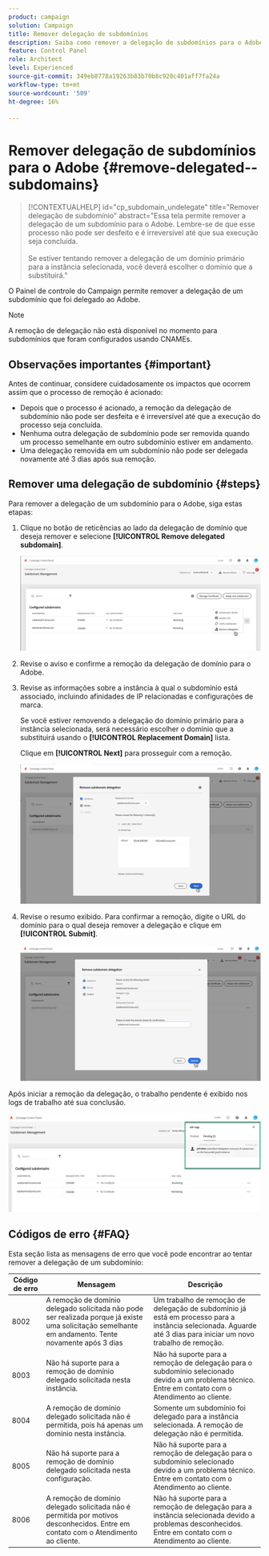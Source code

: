 ```yaml
---
product: campaign
solution: Campaign
title: Remover delegação de subdomínios
description: Saiba como remover a delegação de subdomínios para o Adobe.
feature: Control Panel
role: Architect
level: Experienced
source-git-commit: 349eb8778a19263b83b70b8c920c401aff7fa24a
workflow-type: tm+mt
source-wordcount: '509'
ht-degree: 16%

---
```


# Remover delegação de subdomínios para o Adobe {#remove-delegated--subdomains}

>[!CONTEXTUALHELP]
>id="cp_subdomain_undelegate"
>title="Remover delegação de subdomínio"
>abstract="Essa tela permite remover a delegação de um subdomínio para o Adobe. Lembre-se de que esse processo não pode ser desfeito e é irreversível até que sua execução seja concluída.<br><br>Se estiver tentando remover a delegação de um domínio primário para a instância selecionada, você deverá escolher o domínio que a substituirá."

O Painel de controle do Campaign permite remover a delegação de um subdomínio que foi delegado ao Adobe.

>[!NOTE]
>
>A remoção de delegação não está disponível no momento para subdomínios que foram configurados usando CNAMEs.

## Observações importantes {#important}

Antes de continuar, considere cuidadosamente os impactos que ocorrem assim que o processo de remoção é acionado:

* Depois que o processo é acionado, a remoção da delegação de subdomínio não pode ser desfeita e é irreversível até que a execução do processo seja concluída.
* Nenhuma outra delegação de subdomínio pode ser removida quando um processo semelhante em outro subdomínio estiver em andamento.
* Uma delegação removida em um subdomínio não pode ser delegada novamente até 3 dias após sua remoção.

## Remover uma delegação de subdomínio {#steps}

Para remover a delegação de um subdomínio para o Adobe, siga estas etapas:

1. Clique no botão de reticências ao lado da delegação de domínio que deseja remover e selecione **[!UICONTROL Remove delegated subdomain]**.

   ![](assets/undelegate-subdomain.png)

1. Revise o aviso e confirme a remoção da delegação de domínio para o Adobe.

1. Revise as informações sobre a instância à qual o subdomínio está associado, incluindo afinidades de IP relacionadas e configurações de marca.

   Se você estiver removendo a delegação do domínio primário para a instância selecionada, será necessário escolher o domínio que a substituirá usando o **[!UICONTROL Replacement Domain]** lista.

   Clique em **[!UICONTROL Next]** para prosseguir com a remoção.

   ![](assets/undelegate-subdomain-details.png)

1. Revise o resumo exibido. Para confirmar a remoção, digite o URL do domínio para o qual deseja remover a delegação e clique em **[!UICONTROL Submit]**.

   ![](assets/undelegate-submit.png)

Após iniciar a remoção da delegação, o trabalho pendente é exibido nos logs de trabalho até sua conclusão.

![](assets/undelegate-job.png)

## Códigos de erro {#FAQ}

Esta seção lista as mensagens de erro que você pode encontrar ao tentar remover a delegação de um subdomínio:

| Código de erro | Mensagem | Descrição |
|  ---  |  ---  |  ---  |
| 8002 | A remoção de domínio delegado solicitada não pode ser realizada porque já existe uma solicitação semelhante em andamento. Tente novamente após 3 dias | Um trabalho de remoção de delegação de subdomínio já está em processo para a instância selecionada. Aguarde até 3 dias para iniciar um novo trabalho de remoção. |
| 8003 | Não há suporte para a remoção de domínio delegado solicitada nesta instância. | Não há suporte para a remoção de delegação para o subdomínio selecionado devido a um problema técnico. Entre em contato com o Atendimento ao cliente. |
| 8004 | A remoção de domínio delegado solicitada não é permitida, pois há apenas um domínio nesta instância. | Somente um subdomínio foi delegado para a instância selecionada. A remoção de delegação não é permitida. |
| 8005 | Não há suporte para a remoção de domínio delegado solicitada nesta configuração. | Não há suporte para a remoção de delegação para o subdomínio selecionado devido a um problema técnico. Entre em contato com o Atendimento ao cliente. |
| 8006 | A remoção de domínio delegado solicitada não é permitida por motivos desconhecidos. Entre em contato com o Atendimento ao cliente. | Não há suporte para a remoção de delegação para a instância selecionada devido a problemas desconhecidos. Entre em contato com o Atendimento ao cliente. |
